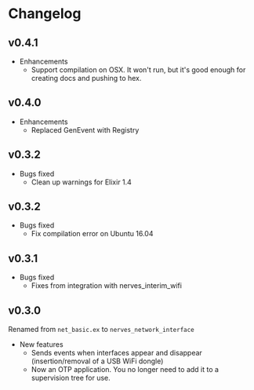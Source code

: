 # Changelog

## v0.4.1

  * Enhancements
    * Support compilation on OSX. It won't run, but it's good enough for
      creating docs and pushing to hex.

## v0.4.0

  * Enhancements
    * Replaced GenEvent with Registry

## v0.3.2

  * Bugs fixed
    * Clean up warnings for Elixir 1.4

## v0.3.2

  * Bugs fixed
    * Fix compilation error on Ubuntu 16.04

## v0.3.1

  * Bugs fixed
    * Fixes from integration with nerves_interim_wifi

## v0.3.0

Renamed from `net_basic.ex` to `nerves_network_interface`

  * New features
    * Sends events when interfaces appear and disappear (insertion/removal of a
      USB WiFi dongle)
    * Now an OTP application. You no longer need to add it to a supervision tree
      for use.
